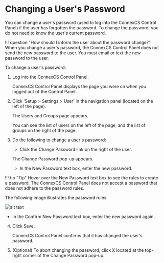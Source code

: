 # Changing a User's Password

You can change a user's password (used to log into the ConnexCS Control Panel) if the user has forgotten the password. To change the password, you do not need to know the user's current password.

!!! question "How should I inform the user about the password change?" 
    When you change a user's password, the ConnexCS Control Panel does not send the new password to the user. You must email or text the new password to the user.

To change a user's password:

1.  Log into the ConnexCS Control Panel.
    
    ConnexCS Control Panel displays the page you were on when you logged out of the Control Panel.
    
2.  Click 'Setup > Settings > User' in the navigation panel (located on the left of the page).
    
    The Users and Groups page appears.
    
    You can see the list of users on the left of the page, and the list of groups on the right of the page. 
    
3.  Do the following to change a user's password:

      * Click the Change Password link on the right of the user.
      
      The Change Password pop-up appears.
      
      * In the New Password text box, enter the new password.
      
!!! tip "Tip" 
    Hover over the New Password text box to see the rules to create a password. The ConnexCS Control Panel does not accept a password that does not adhere to the password rules.
    
   The following image illustrates the password rules. 
    
   ![alt text][password-rules]
    
   *    In the Confirm New Password text box, enter the new password again.
      
4.  Click Save.

    ConnexCS Control Panel confirms that it has changed the user's password.
    
5.	(Optional) To abort changing the password, click X located at the top-right corner of the Change Password pop-up.

[password-rules]: /setup/img/password-rules.png "password-rules"
